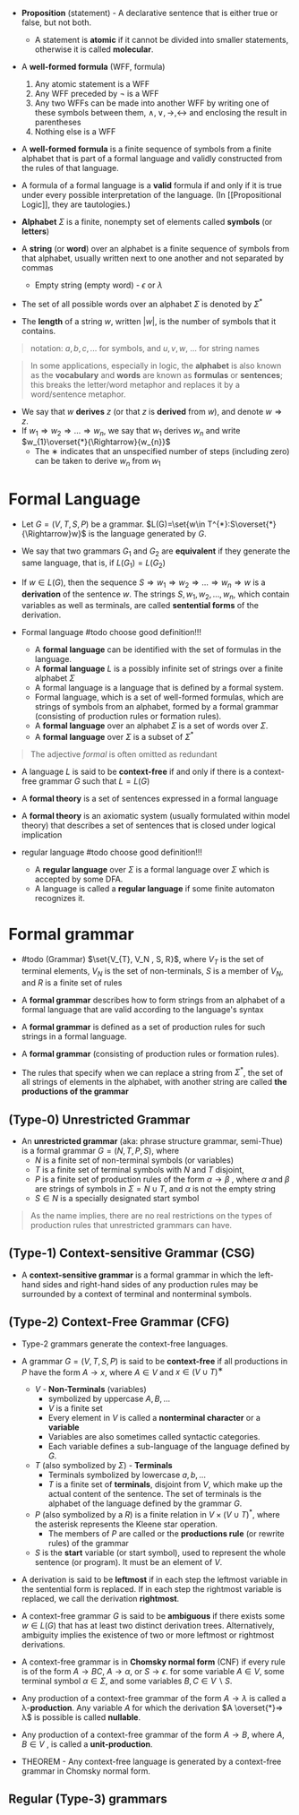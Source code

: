 

- **Proposition** (statement) - A declarative sentence that is either true or false, but not both. 
	- A statement is **atomic** if it cannot be divided into smaller statements, otherwise it is called **molecular**.



- A **well-formed formula** (WFF, formula)
	1. Any atomic statement is a WFF
	2. Any WFF preceded by $¬$ is a WFF
	3. Any two WFFs can be made into another WFF by writing one of these symbols between them, $∧, ∨, →, ↔$ and enclosing the result in parentheses
	4. Nothing else is a WFF

- A **well-formed formula** is a finite sequence of symbols from a finite alphabet that is part of a formal language and validly constructed from the rules of that language. 





- A formula of a formal language is a **valid** formula if and only if it is true under every possible interpretation of the language. (In [[Propositional Logic]], they are tautologies.)

- **Alphabet** $\Sigma$ is a finite, nonempty set of elements called **symbols** (or **letters**)
- A **string** (or **word**) over an alphabet is a finite sequence of symbols from that alphabet, usually written next to one another and not separated by commas
	- Empty string (empty word) - $\epsilon$ or $\lambda$
- The set of all possible words over an alphabet $\Sigma$ is denoted by $\Sigma^*$
- The **length** of a string $w$, written $|w|$, is the number of symbols that it contains.

> notation: $a, b, c, ...$ for symbols, and $u, v, w,$ ... for string names

> In some applications, especially in logic, the **alphabet** is also known as the **vocabulary** and **words** are known as **formulas** or **sentences**; this breaks the letter/word metaphor and replaces it by a word/sentence metaphor.


- We say that $w$ **derives** $z$ (or that $z$ is **derived** from $w$), and denote $w\Rightarrow{z}$.
- If $w_{1}\Rightarrow w_{2}\Rightarrow\dots\Rightarrow w_{n}$, we say that $w_1$ derives $w_n$ and write $w_{1}\overset{*}{\Rightarrow}{w_{n}}$
	- The $∗$ indicates that an unspecified number of steps (including zero) can be taken to derive $w_n$ from $w_1$

# Formal Language

- Let $G = (V, T, S, P)$ be a grammar. $L(G)=\set{w\in T^{*}:S\overset{*}{\Rightarrow}w}$ is the language generated by $G$.

- We say that two grammars $G_{1}$ and $G_{2}$ are **equivalent** if they generate the same language, that is, if $L(G_{1}) = L(G_{2})$


- If $w\in L(G)$, then the sequence $S\Rightarrow{w_{1}}\Rightarrow{w_{2}}\Rightarrow\dots\Rightarrow{w_{n}}\Rightarrow{w}$ is a **derivation** of the sentence $w$. The strings $S, w_{1}, w_{2}, \dots, w_n,$ which contain variables as well as terminals, are called **sentential forms** of the derivation.


- Formal language #todo  choose good definition!!!
	- A **formal language** can be identified with the set of formulas in the language.
	- A **formal language** $L$ is a possibly infinite set of strings over a finite alphabet $\Sigma$
	- A formal language is a language that is defined by a formal system.
	- Formal language, which is a set of well-formed formulas, which are strings of symbols from an alphabet, formed by a formal grammar (consisting of production rules or formation rules).
	- A **formal language** over an alphabet $\Sigma$ is a set of words over $\Sigma$. 
	- A **formal language** over $\Sigma$ is a subset of $\Sigma^*$

> The adjective *formal* is often omitted as redundant


- A language $L$ is said to be **context-free** if and only if there is a context-free grammar $G$ such that $L=L(G)$

- A **formal theory** is a set of sentences expressed in a formal language
- A **formal theory** is an axiomatic system (usually formulated within model theory) that describes a set of sentences that is closed under logical implication

- regular language #todo  choose good definition!!!
	- A **regular language** over $\Sigma$ is a formal language over $\Sigma$ which is accepted by some DFA.
	- A language is called a **regular language** if some finite automaton recognizes it.

# Formal grammar

-  #todo  (Grammar) $\set{V_{T}, V_N , S, R}$, where $V_T$ is the set of terminal elements, $V_N$ is the set of non-terminals, $S$ is a member of $V_N$, and $R$ is a finite set of rules

- A **formal grammar** describes how to form strings from an alphabet of a formal language that are valid according to the language's syntax
- A **formal grammar** is defined as a set of production rules for such strings in a formal language.
- A **formal grammar** (consisting of production rules or formation rules).


- The rules that specify when we can replace a string from $\Sigma^*$, the set of all strings of elements in the alphabet, with another string are called **the productions of the grammar**

## (Type-0) Unrestricted Grammar


- An **unrestricted grammar** (aka: phrase structure grammar, semi-Thue) is a formal grammar $\displaystyle {\textstyle G=(N,T,P,S)}$, where
	- $\displaystyle N$ is a finite set of non-terminal symbols (or variables)
	- $\displaystyle T$ is a finite set of terminal symbols with $\displaystyle N$ and $\displaystyle T$ disjoint,
	- $\displaystyle P$ is a finite set of production rules of the form $\displaystyle \alpha \to \beta$ , where $\displaystyle \alpha$ and $\displaystyle \beta$ are strings of symbols in $\Sigma=\displaystyle N\cup T$, and $\displaystyle \alpha$ is not the empty string
	- $\displaystyle S\in N$ is a specially designated start symbol


> As the name implies, there are no real restrictions on the types of production rules that unrestricted grammars can have.

## (Type-1) Context-sensitive Grammar (CSG)

- A **context-sensitive grammar** is a formal grammar in which the left-hand sides and right-hand sides of any production rules may be surrounded by a context of terminal and nonterminal symbols. 

## (Type-2) Context-Free Grammar (CFG)

- Type-2 grammars generate the context-free languages.

- A grammar $G = (V, T, S, P)$ is said to be **context-free** if all productions in $P$ have the form $A → x$, where $A \in V$ and $x\in(V \cup T)^∗$
	- $V$ - **Non-Terminals** (variables) 
		- symbolized by uppercase $A,B,\dots$
		- $V$ is a finite set
		- Every element in $V$ is called a **nonterminal character** or a **variable**
		- Variables are also sometimes called syntactic categories. 
		- Each variable defines a sub-language of the language defined by $G$.
	- $T$ (also symbolized by $\Sigma$) - **Terminals**
		- Terminals symbolized by lowercase $a,b,\dots$
		- $T$ is a finite set of **terminals**, disjoint from $V$, which make up the actual content of the sentence. The set of terminals is the alphabet of the language defined by the grammar $G$.
	- $P$ (also symbolized by a $R$) is a finite relation in $\displaystyle V\times (V\cup T )^{*}$, where the asterisk represents the Kleene star operation. 
		- The members of $P$ are called or the **productions rule** (or rewrite rules) of the grammar 
	- $S$ is the **start** variable (or start symbol), used to represent the whole sentence (or program). It must be an element of $V$.



- A derivation is said to be **leftmost** if in each step the leftmost variable in the sentential form is replaced. If in each step the rightmost variable is replaced, we call the derivation **rightmost**.

- A context-free grammar $G$ is said to be **ambiguous** if there exists some $w∈L(G)$ that has at least two distinct derivation trees. Alternatively, ambiguity implies the existence of two or more leftmost or rightmost derivations.
- A context-free grammar is in **Chomsky normal form** (CNF) if every rule is of the form $A\to BC$,  $A\to \alpha$, or $S\to \epsilon$. for some variable $A∈V$, some terminal symbol $\alpha∈Σ$, and some variables $B,C∈V∖{S}$.

- Any production of a context-free grammar of the form $A → λ$ is called a λ-**production**. Any variable $A$ for which the derivation $A \overset{*}⇒ λ$ is possible is called **nullable**.
- Any production of a context-free grammar of the form $A → B$, where $A, B ∈ V$ , is called a **unit-production**.




- THEOREM - Any context-free language is generated by a context-free grammar in Chomsky normal form.





## Regular (Type-3) grammars



